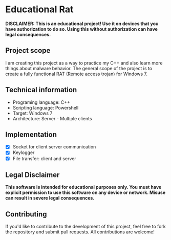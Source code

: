 # Educational Rat
 
**DISCLAIMER: This is an educational project! Use it on devices that you have authorization to do so. Using this without authorization can have legal consequences.**

## Project scope
I am creating this project as a way to practice my C++ and also learn more things about malware behavior. The general scope of the project is to create a fully functional RAT (Remote access trojan) for Windows 7.

## Technical information
- Programing language: C++
- Scripting language: Powershell
- Target: Windows 7
- Architecture: Server - Multiple clients

## Implementation
- [x] Socket for client server communication
- [x] Keylogger
- [x] File transfer: client and server

## Legal Disclaimer

**This software is intended for educational purposes only. You must have explicit permission to use this software on any device or network. Misuse can result in severe legal consequences.**

## Contributing

If you'd like to contribute to the development of this project, feel free to fork the repository and submit pull requests. All contributions are welcome!